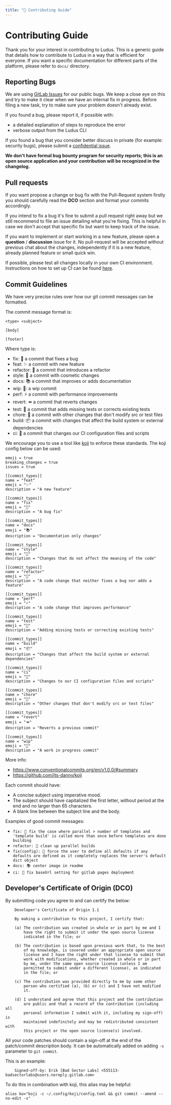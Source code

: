 ```yaml
---
title: "👏 Contributing Guide"
---
```


# Contributing Guide #

Thank you for your interest in contributing to Ludus. This is a
generic guide that details how to contribute to Ludus in a way that
is efficient for everyone. If you want a specific documentation for
different parts of the platform, please refer to `docs/` directory.


## Reporting Bugs ##

We are using [GitLab Issues](https://gitlab.com/badsectorlabs/ludus/-/issues)
for our public bugs. We keep a close eye on this and try to make it
clear when we have an internal fix in progress. Before filing a new
task, try to make sure your problem doesn't already exist.

If you found a bug, please report it, if possible with:

- a detailed explanation of steps to reproduce the error
- verbose output from the Ludus CLI

If you found a bug that you consider better discuss in private (for
example: security bugs), please submit a [confidential issue](https://docs.gitlab.com/ee/user/project/issues/confidential_issues.html).

**We don't have formal bug bounty program for security reports; this
is an open source application and your contribution will be recognized
in the changelog.**


## Pull requests ##

If you want propose a change or bug fix with the Pull-Request system
firstly you should carefully read the **DCO** section and format your
commits accordingly.

If you intend to fix a bug it's fine to submit a pull request right
away but we still recommend to file an issue detailing what you're
fixing. This is helpful in case we don't accept that specific fix but
want to keep track of the issue.

If you want to implement or start working in a new feature, please
open a **question** / **discussion** issue for it. No pull-request
will be accepted without previous chat about the changes,
independently if it is a new feature, already planned feature or small
quick win.

If possible, please test all changes locally in your own CI environment.
Instructions on how to set up CI can be found [here](https://docs.ludus.cloud/docs/cicd).

## Commit Guidelines ##

We have very precise rules over how our git commit messages can be formatted.

The commit message format is:

```
<type> <subject>

[body]

[footer]
```

Where type is:

- fix: 🐛 a commit that fixes a bug
- feat: ✨ a commit with new feature
- refactor: 🔨 a commit that introduces a refactor
- style: 💄 a commit with cosmetic changes
- docs: 📚 a commit that improves or adds documentation
- wip: 🚧: a wip commit
- perf: ⚡ a commit with performance improvements
- revert: ⏪ a commit that reverts changes
- test: 🚨 a commit that adds missing tests or corrects existing tests
- chore: 🧹 a commit with other changes that don't modify src or test files
- build: 📦 a commit with changes that affect the build system or external dependencies
- ci: 🤖 a commit that changes our CI configuration files and scripts

We encourage you to use a tool like [koji](https://github.com/its-danny/koji) to enforce these standards.
The koji config below can be used:

```
emoji = true
breaking_changes = true
issues = true

[[commit_types]]
name = "feat"
emoji = "✨"
description = "A new feature"

[[commit_types]]
name = "fix"
emoji = "🐛"
description = "A bug fix"

[[commit_types]]
name = "docs"
emoji = "📚"
description = "Documentation only changes"

[[commit_types]]
name = "style"
emoji = "💄"
description = "Changes that do not affect the meaning of the code"

[[commit_types]]
name = "refactor"
emoji = "🔨"
description = "A code change that neither fixes a bug nor adds a feature"

[[commit_types]]
name = "perf"
emoji = "⚡"
description = "A code change that improves performance"

[[commit_types]]
name = "test"
emoji = "🚨"
description = "Adding missing tests or correcting existing tests"

[[commit_types]]
name = "build"
emoji = "📦"
description = "Changes that affect the build system or external dependencies"

[[commit_types]]
name = "ci"
emoji = "🤖"
description = "Changes to our CI configuration files and scripts"

[[commit_types]]
name = "chore"
emoji = "🧹"
description = "Other changes that don't modify src or test files"

[[commit_types]]
name = "revert"
emoji = "⏪"
description = "Reverts a previous commit"

[[commit_types]]
name = "wip"
emoji = "🚧"
description = "A work in progress commit"
```

More info:
 - https://www.conventionalcommits.org/en/v1.0.0/#summary
 - https://github.com/its-danny/koji

Each commit should have:

- A concise subject using imperative mood.
- The subject should have capitalized the first letter, without period
  at the end and no larger than 65 characters.
- A blank line between the subject line and the body.

Examples of good commit messages:

- `fix: 🐛 fix the case where parallel > number of templates and 'template build' is called more than once before templates are done building`
- `refactor: 🔨 clean up parallel builds`
- `fix(config): 🐛 force the user to define all defaults if any defaults are defined as it completely replaces the server's default dict object`
- `docs: 📚 center image in readme`
- `ci: 🤖 fix baseUrl setting for gitlab pages deployment`

## Developer's Certificate of Origin (DCO) ##

By submitting code you agree to and can certify the below:

```
    Developer's Certificate of Origin 1.1

    By making a contribution to this project, I certify that:

    (a) The contribution was created in whole or in part by me and I
        have the right to submit it under the open source license
        indicated in the file; or

    (b) The contribution is based upon previous work that, to the best
        of my knowledge, is covered under an appropriate open source
        license and I have the right under that license to submit that
        work with modifications, whether created in whole or in part
        by me, under the same open source license (unless I am
        permitted to submit under a different license), as indicated
        in the file; or

    (c) The contribution was provided directly to me by some other
        person who certified (a), (b) or (c) and I have not modified
        it.

    (d) I understand and agree that this project and the contribution
        are public and that a record of the contribution (including all
        personal information I submit with it, including my sign-off) is
        maintained indefinitely and may be redistributed consistent with
        this project or the open source license(s) involved.
```

All your code patches should
contain a sign-off at the end of the patch/commit description body. It
can be automatically added on adding `-s` parameter to `git commit`.

This is an example:

```
    Signed-off-by: Erik [Bad Sector Labs] <555113-badsectorlabs@users.noreply.gitlab.com>
```

To do this in combination with koji, this alias may be helpful:

```
alias ko="koji -c ~/.config/koji/config.toml && git commit --amend --no-edit -s"
```